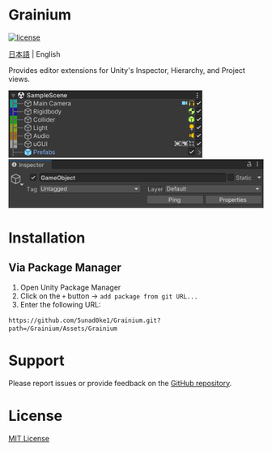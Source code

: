 # Grainium

[![license](https://img.shields.io/badge/LICENSE-MIT-green.svg)](LICENSE)

[日本語](README_JA.md) | English

Provides editor extensions for Unity's Inspector, Hierarchy, and Project views.

![](ScreenShot.png)
![](ScreenShot2.png)

# Installation

## Via Package Manager
1. Open Unity Package Manager
2. Click on the `+` button → `add package from git URL...`
3. Enter the following URL:

```
https://github.com/5unad0ke1/Grainium.git?path=/Grainium/Assets/Grainium
```

# Support

Please report issues or provide feedback on the [GitHub repository](https://github.com/5unad0ke1/Grainium).

# License

[MIT License](LICENSE)